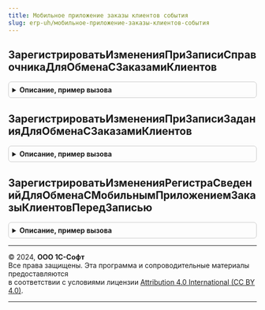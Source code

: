 ```yaml
---
title: Мобильное приложение заказы клиентов события
slug: erp-uh/мобильное-приложение-заказы-клиентов-события
---
```



## ЗарегистрироватьИзмененияПриЗаписиСправочникаДляОбменаСЗаказамиКлиентов
<details style="margin: 1em 0; padding: 0.5em; border: 1px solid #ccc; border-radius: 6px;">

<summary style="font-weight: bold; cursor: pointer;">Описание, пример вызова</summary>

```bsl

// Обработчик подписки на событие "ПриЗаписи" справочника.
//
// Параметры:
//  Источник - СправочникОбъект - источник события;
//  Отказ - Булево - отказ от выполнения.
//
Процедура ЗарегистрироватьИзмененияПриЗаписиСправочникаДляОбменаСЗаказамиКлиентов(Источник, Отказ) Экспорт
```

Пример вызова
```bsl
МобильноеПриложениеЗаказыКлиентовСобытия.ЗарегистрироватьИзмененияПриЗаписиСправочникаДляОбменаСЗаказамиКлиентов(Источник, Отказ) 
```
</details>

## ЗарегистрироватьИзмененияПриЗаписиЗаданияДляОбменаСЗаказамиКлиентов
<details style="margin: 1em 0; padding: 0.5em; border: 1px solid #ccc; border-radius: 6px;">

<summary style="font-weight: bold; cursor: pointer;">Описание, пример вызова</summary>

```bsl

// Обработчик подписки на событие "ПриЗаписиЗадания".
//
// Параметры:
//  Источник - ДокументОбъект.ЗаказКлиента, ДокументОбъект.ЗаданиеТорговомуПредставителю - источник события;
//  Отказ - Булево - отказ от выполнения.
//
Процедура ЗарегистрироватьИзмененияПриЗаписиЗаданияДляОбменаСЗаказамиКлиентов(Источник, Отказ) Экспорт
```

Пример вызова
```bsl
МобильноеПриложениеЗаказыКлиентовСобытия.ЗарегистрироватьИзмененияПриЗаписиЗаданияДляОбменаСЗаказамиКлиентов(Источник, Отказ) 
```
</details>

## ЗарегистрироватьИзмененияРегистраСведенийДляОбменаСМобильнымПриложениемЗаказыКлиентовПередЗаписью
<details style="margin: 1em 0; padding: 0.5em; border: 1px solid #ccc; border-radius: 6px;">

<summary style="font-weight: bold; cursor: pointer;">Описание, пример вызова</summary>

```bsl

// Обработчик подписки на событие "ПередЗаписьюРегистраСведений".
//
// Параметры:
//  Источник - РегистрСведенийНаборЗаписей.ЦеныНоменклатуры - источник события;
//  Отказ - Булево - отказ от выполнения;
//  Замещение - Булево - признак замещения записей регистра.
//
Процедура ЗарегистрироватьИзмененияРегистраСведенийДляОбменаСМобильнымПриложениемЗаказыКлиентовПередЗаписью(Источник, Отказ, Замещение) Экспорт
```

Пример вызова
```bsl
МобильноеПриложениеЗаказыКлиентовСобытия.ЗарегистрироватьИзмененияРегистраСведенийДляОбменаСМобильнымПриложениемЗаказыКлиентовПередЗаписью(Источник, Отказ, Замещение) 
```
</details>

---

© 2024, **ООО 1С-Софт**  
Все права защищены. Эта программа и сопроводительные материалы предоставляются  
в соответствии с условиями лицензии [Attribution 4.0 International (CC BY 4.0)](https://creativecommons.org/licenses/by/4.0/legalcode).

---
